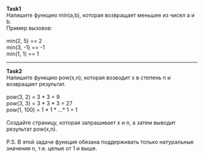 <b>Task1</b><br>
Напишите функцию min(a,b), которая возвращает меньшее из чисел a и b.<br>
Пример вызовов:<br>
<br>
min(2, 5) == 2<br>
min(3, -1) == -1<br>
min(1, 1) == 1

<hr>

<b>Task2</b><br>
Напишите функцию pow(x,n), которая возводит x в степень n и возвращает результат.<br>
<br>
pow(3, 2) = 3 * 3 = 9<br>
pow(3, 3) = 3 * 3 * 3 = 27<br>
pow(1, 100) = 1 * 1 * ...* 1 = 1<br>
<br>
Создайте страницу, которая запрашивает x и n, а затем выводит результат pow(x,n).<br>
<br>
P.S. В этой задаче функция обязана поддерживать только натуральные значения n, т.е. целые от 1 и выше.
